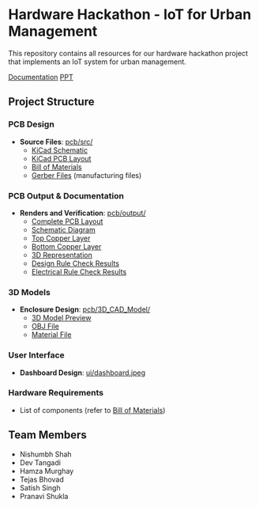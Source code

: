 # Hardware Hackathon - IoT for Urban Management

This repository contains all resources for our hardware hackathon project that implements an IoT system for urban management.

[Documentation](ergalabs.docx)
[PPT]()

## Project Structure

### PCB Design

- **Source Files**: [pcb/src/](pcb/src/)
  - [KiCad Schematic](pcb/src/testing.kicad_sch)
  - [KiCad PCB Layout](pcb/src/testing.kicad_pcb)
  - [Bill of Materials](pcb/src/bill-of-materials.csv)
  - [Gerber Files](pcb/src/gerber-files.zip) (manufacturing files)

### PCB Output & Documentation

- **Renders and Verification**: [pcb/output/](pcb/output/)
  - [Complete PCB Layout](pcb/output/complete_pcb_layout.jpeg)
  - [Schematic Diagram](pcb/output/schematic.jpeg)
  - [Top Copper Layer](pcb/output/top_copper.jpeg)
  - [Bottom Copper Layer](pcb/output/bottom_copper.jpeg)
  - [3D Representation](pcb/output/3d_representation.jpeg)
  - [Design Rule Check Results](pcb/output/design_rule_cheker.jpeg)
  - [Electrical Rule Check Results](pcb/output/electrical_rule_checker.jpeg)

### 3D Models

- **Enclosure Design**: [pcb/3D_CAD_Model/](pcb/3D_CAD_Model/)
  - [3D Model Preview](pcb/3D_CAD_Model/3d%20model.PNG)
  - [OBJ File](pcb/3D_CAD_Model/pcb%20bOX%20v1.obj)
  - [Material File](pcb/3D_CAD_Model/pcb%20bOX%20v1.mtl)

### User Interface

- **Dashboard Design**: [ui/dashboard.jpeg](ui/dashboard.jpeg)

### Hardware Requirements

- List of components (refer to [Bill of Materials](pcb/src/bill-of-materials.csv))

## Team Members

- Nishumbh Shah
- Dev Tangadi
- Hamza Murghay
- Tejas Bhovad
- Satish Singh
- Pranavi Shukla

